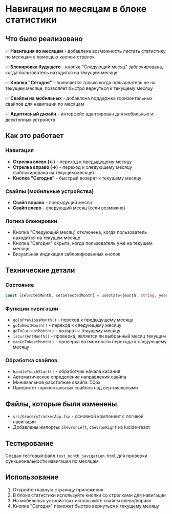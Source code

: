 # Навигация по месяцам в блоке статистики

## Что было реализовано

✅ **Навигация по месяцам** - добавлена возможность листать статистику по месяцам с помощью кнопок-стрелок

✅ **Блокировка будущего** - кнопка "Следующий месяц" заблокирована, когда пользователь находится на текущем месяце

✅ **Кнопка "Сегодня"** - появляется только когда пользователь не на текущем месяце, позволяет быстро вернуться к текущему месяцу

✅ **Свайпы на мобильных** - добавлена поддержка горизонтальных свайпов для навигации по месяцам

✅ **Адаптивный дизайн** - интерфейс адаптирован для мобильных и десктопных устройств

## Как это работает

### Навигация
- **Стрелка влево (←)** - переход к предыдущему месяцу
- **Стрелка вправо (→)** - переход к следующему месяцу (заблокирована на текущем месяце)
- **Кнопка "Сегодня"** - быстрый возврат к текущему месяцу

### Свайпы (мобильные устройства)
- **Свайп вправо** - предыдущий месяц
- **Свайп влево** - следующий месяц (если возможно)

### Логика блокировки
- Кнопка "Следующий месяц" отключена, когда пользователь находится на текущем месяце
- Кнопка "Сегодня" скрыта, когда пользователь уже на текущем месяце
- Визуальная индикация заблокированных кнопок

## Технические детали

### Состояние
```typescript
const [selectedMonth, setSelectedMonth] = useState<{month: string, year: number} | null>(null);
```

### Функции навигации
- `goToPreviousMonth()` - переход к предыдущему месяцу
- `goToNextMonth()` - переход к следующему месяцу
- `goToCurrentMonth()` - возврат к текущему месяцу
- `isCurrentMonth()` - проверка, является ли выбранный месяц текущим
- `canGoToNextMonth()` - проверка возможности перехода к следующему месяцу

### Обработка свайпов
- `handleTouchStart()` - обработчик начала касания
- Автоматическое определение направления свайпа
- Минимальное расстояние свайпа: 50px
- Приоритет горизонтальных свайпов над вертикальными

## Файлы, которые были изменены

- `src/GroceryTrackerApp.tsx` - основной компонент с логикой навигации
- Добавлены импорты: `ChevronLeft`, `ChevronRight` из lucide-react

## Тестирование

Создан тестовый файл `test_month_navigation.html` для проверки функциональности навигации по месяцам.

## Использование

1. Откройте главную страницу приложения
2. В блоке статистики используйте кнопки со стрелками для навигации
3. На мобильных устройствах используйте свайпы влево/вправо
4. Кнопка "Сегодня" поможет быстро вернуться к текущему месяцу

